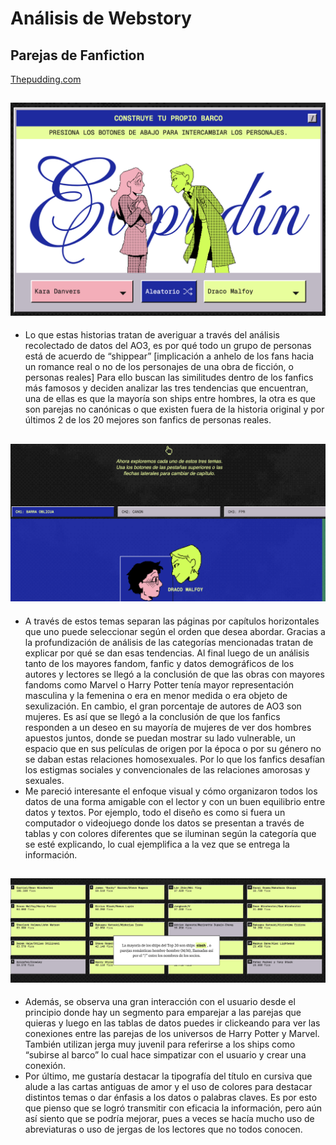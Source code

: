 # Análisis de Webstory #
## Parejas de Fanfiction ##
[Thepudding.com](https://pudding.cool/2024/10/fanfic/)

![Foto](Foto.png)
----
* Lo que estas historias tratan de averiguar a través del análisis recolectado de datos del AO3, es por qué todo un grupo de personas está de acuerdo de “shippear” [implicación a anhelo de los fans hacia un romance real o no de los personajes de una obra de ficción, o personas reales] 
Para ello buscan las similitudes dentro de los fanfics más famosos y deciden analizar las tres tendencias que encuentran, una de ellas es que la mayoría son ships entre hombres, la otra es que son parejas no canónicas o que existen fuera de la historia original y por últimos 2 de los 20 mejores son fanfics de personas reales. 

![Foto](Foto%202.png)
---
*  A través de estos temas separan las páginas por capítulos horizontales que uno puede seleccionar según el orden que desea abordar. Gracias a la profundización de análisis de las categorías mencionadas tratan de explicar por qué se dan esas tendencias. Al final luego de un análisis tanto de los mayores fandom, fanfic y  datos demográficos de los autores y lectores se llegó a la conclusión de que las obras con mayores fandoms como Marvel o Harry Potter tenía mayor representación masculina y la femenina o era en menor medida o era objeto de sexulización. En cambio, el gran porcentaje de autores de AO3 son mujeres. Es así que se llegó a la conclusión de que los fanfics responden a un deseo en su mayoría de mujeres de ver dos hombres apuestos juntos, donde se puedan mostrar su lado vulnerable, un espacio que en sus películas de origen por la época o por su género no se daban estas relaciones homosexuales. Por lo que los fanfics desafían los estigmas sociales y convencionales de las relaciones amorosas y sexuales.
* Me pareció interesante el enfoque visual y cómo organizaron todos los datos de una forma amigable con el lector y con un buen equilibrio entre datos y textos. Por ejemplo, todo el diseño es como si fuera un computador o videojuego donde los datos se presentan a través de tablas y con colores diferentes que se iluminan según la categoría que se esté explicando, lo cual ejemplifica a la vez que se entrega la información.

![Foto](Foto%203.png)
---
* Además, se observa una gran interacción con el usuario desde el principio donde hay un segmento para emparejar a las parejas que quieras y luego en las tablas de datos puedes ir clickeando para ver las conexiones entre las parejas de los universos de Harry Potter y Marvel. También utilizan jerga muy juvenil para referirse a los ships como “subirse al barco” lo cual hace simpatizar con el usuario y crear una conexión. 
* Por último, me gustaría destacar la tipografía del título en cursiva que alude a las cartas antiguas de amor y el uso de colores para destacar distintos temas o dar énfasis a los datos o palabras claves. 
Es por esto que pienso que se logró transmitir con eficacia la información, pero aún así siento que se podría mejorar, pues a veces se hacía mucho uso de abreviaturas o uso de jergas de los lectores que no todos conocen. 
